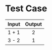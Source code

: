 # Test Case

| Input        | Output        |
| ------------ |:-------------:|
| 1 + 1        | 2             |
| 3 - 2        | 1             |
